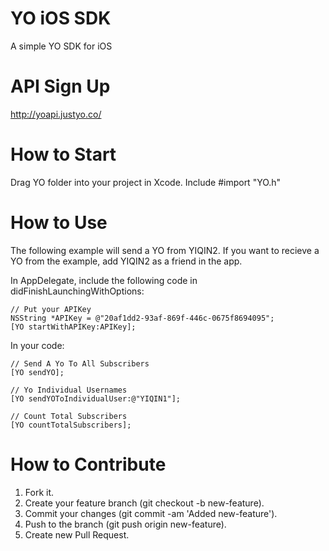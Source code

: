YO iOS SDK
======

A simple YO SDK for iOS

API Sign Up
======
http://yoapi.justyo.co/

How to Start
======
Drag YO folder into your project in Xcode. Include #import "YO.h"


How to Use
======
The following example will send a YO from YIQIN2. If you want to recieve a YO from the example, add YIQIN2 as a friend in the app.

In AppDelegate, include the following code in didFinishLaunchingWithOptions:

    // Put your APIKey
    NSString *APIKey = @"20af1dd2-93af-869f-446c-0675f8694095";
    [YO startWithAPIKey:APIKey];


In your code:

    // Send A Yo To All Subscribers
    [YO sendYO];
    
    // Yo Individual Usernames
    [YO sendYOToIndividualUser:@"YIQIN1"];
    
    // Count Total Subscribers
    [YO countTotalSubscribers];


How to Contribute
======
1. Fork it.
2. Create your feature branch (git checkout -b new-feature).
3. Commit your changes (git commit -am 'Added new-feature').
4. Push to the branch (git push origin new-feature).
5. Create new Pull Request.
